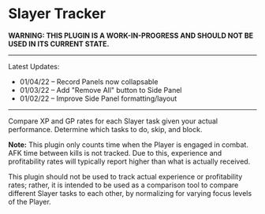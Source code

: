 # Slayer Tracker

**WARNING: THIS PLUGIN IS A WORK-IN-PROGRESS AND SHOULD NOT BE USED IN ITS CURRENT STATE.**

---
Latest Updates:
* 01/04/22 – Record Panels now collapsable
* 01/03/22 – Add "Remove All" button to Side Panel
* 01/02/22 – Improve Side Panel formatting/layout
---
Compare XP and GP rates for each Slayer task given your actual performance. Determine which tasks to do, skip, and block.

**Note:** This plugin only counts time when the Player is engaged in combat. AFK time between kills is not tracked. Due to this, experience and profitability rates will typically report higher than what is actually received.

This plugin should not be used to track actual experience or profitability rates; rather, it is intended to be used as a comparison tool to compare different Slayer tasks to each other, by normalizing for varying focus levels of the Player.